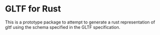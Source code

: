 # GLTF for Rust

This is a prototype package to attempt to generate a rust representation of gltf using the schema specified in the GLTF specification.
